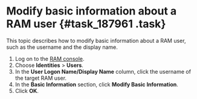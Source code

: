 # Modify basic information about a RAM user {#task_187961 .task}

This topic describes how to modify basic information about a RAM user, such as the username and the display name.

1.   Log on to the [RAM console](https://partners-intl.console.aliyun.com/#/ram). 
2.   Choose **Identities** \> **Users**. 
3.   In the **User Logon Name/Display Name** column, click the username of the target RAM user. 
4.   In the **Basic Information** section, click **Modify Basic Information**. 
5.   Click **OK**. 

